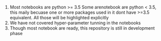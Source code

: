 1. Most notebooks are python >= 3.5 Some arenotebook are python < 3.5, this maily becuase one or more packages used in it dont have >=3.5 equivalent. All those will be highlighted explicitly
2. We have not covered hyper-parameter tunning in the notebooks
3. Though most notebook are ready, this repository is still in development phase 

